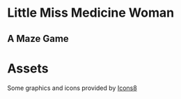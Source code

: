 # Little Miss Medicine Woman

## A Maze Game



# Assets

Some graphics and icons provided by [Icons8](https://icons8.com/icons)
